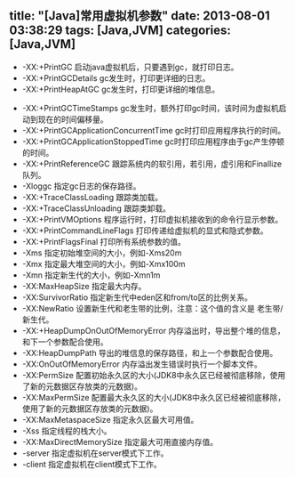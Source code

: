 title: "[Java]常用虚拟机参数"
date: 2013-08-01 03:38:29
tags: [Java,JVM]
categories: [Java,JVM]
---
* -XX:+PrintGC   启动java虚拟机后，只要遇到gc，就打印日志。
* -XX:+PrintGCDetails  gc发生时，打印更详细的日志。
* -XX:+PrintHeapAtGC  gc发生时，打印更详细的堆信息。
<!--more-->
* -XX:+PrintGCTimeStamps gc发生时，额外打印gc时间，该时间为虚拟机启动到现在的时间偏移量。
* -XX:+PrintGCApplicationConcurrentTime gc时打印应用程序执行的时间。
* -XX:+PrintGCApplicationStoppedTime gc时打印应用程序由于gc产生停顿的时间。
* -XX:+PrintReferenceGC  跟踪系统内的软引用，若引用，虚引用和Finallize队列。
* -Xloggc 指定gc日志的保存路径。
* -XX:+TraceClassLoading  跟踪类加载。
* -XX:+TraceClassUnloading 跟踪类卸载。
* -XX:+PrintVMOptions 程序运行时，打印虚拟机接收到的命令行显示参数。
* -XX:+PrintCommandLineFlags 打印传递给虚拟机的显式和隐式参数。
* -XX:+PrintFlagsFinal 打印所有系统参数的值。
* -Xms 指定初始堆空间的大小，例如-Xms20m
* -Xmx 指定最大堆空间的大小，例如-Xmx100m
* -Xmn 指定新生代的大小，例如-Xmn1m
* -XX:MaxHeapSize 指定最大内存。
* -XX:SurvivorRatio 指定新生代中eden区和from/to区的比例关系。
* -XX:NewRatio 设置新生代和老生带的比例，注意：这个值的含义是 老生带/新生代。
* -XX:+HeapDumpOnOutOfMemoryError 内存溢出时，导出整个堆的信息，和下一个参数配合使用。
* -XX:HeapDumpPath 导出的堆信息的保存路径，和上一个参数配合使用。
* -XX:OnOutOfMemoryError 内存溢出发生错误时执行一个脚本文件。
* -XX:PermSize 配置初始永久区的大小(JDK8中永久区已经被彻底移除，使用了新的元数据区存放类的元数据)。
* -XX:MaxPermSize 配置最大永久区的大小(JDK8中永久区已经被彻底移除，使用了新的元数据区存放类的元数据)。
* -XX:MaxMetaspaceSize 指定永久区最大可用值。
* -Xss 指定线程的栈大小。
* -XX:MaxDirectMemorySize 指定最大可用直接内存值。
* -server 指定虚拟机在server模式下工作。
* -client 指定虚拟机在client模式下工作。
